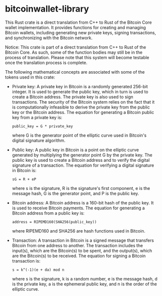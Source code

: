 # bitcoinwallet-library

This Rust crate is a direct translation from C++
to Rust of the Bitcoin Core wallet
implementation. It provides functions for creating
and managing Bitcoin wallets, including generating
new private keys, signing transactions, and
synchronizing with the Bitcoin network.

Notice: This crate is part of a direct translation
from C++ to Rust of the Bitcoin Core. As such,
some of the function bodies may still be in the
process of translation. Please note that this
system will become testable once the translation
process is complete.

The following mathematical concepts are associated
with some of the tokens used in this crate:

- Private key: A private key in Bitcoin is
  a randomly generated 256-bit integer. It is used
  to generate the public key, which in turn is
  used to create a Bitcoin address. The private
  key is also used to sign transactions. The
  security of the Bitcoin system relies on the
  fact that it is computationally infeasible to
  derive the private key from the public key or
  the Bitcoin address. The equation for generating
  a Bitcoin public key from a private key is:

  ```
  public_key = G * private_key
  ```

  where G is the generator point of the elliptic
  curve used in Bitcoin's digital signature
  algorithm.

- Public key: A public key in Bitcoin is a point
  on the elliptic curve generated by multiplying
  the generator point G by the private key. The
  public key is used to create a Bitcoin address
  and to verify the digital signature of
  a transaction. The equation for verifying
  a digital signature in Bitcoin is:

  ```
  sG = R + eP
  ```

  where s is the signature, R is the signature's
  first component, e is the message hash, G is the
  generator point, and P is the public key.

- Bitcoin address: A Bitcoin address is a 160-bit
  hash of the public key. It is used to receive
  Bitcoin payments. The equation for generating
  a Bitcoin address from a public key is:

  ```
  address = RIPEMD160(SHA256(public_key))
  ```

  where RIPEMD160 and SHA256 are hash functions
  used in Bitcoin.

- Transaction: A transaction in Bitcoin is
  a signed message that transfers Bitcoin from one
  address to another. The transaction includes the
  input(s), which are the Bitcoin(s) to be spent,
  and the output(s), which are the Bitcoin(s) to
  be received. The equation for signing a Bitcoin
  transaction is:

  ```
  s = k^(-1)(e + da) mod n
  ```

  where s is the signature, k is a random number,
  e is the message hash, d is the private key,
  a is the ephemeral public key, and n is the
  order of the elliptic curve.
